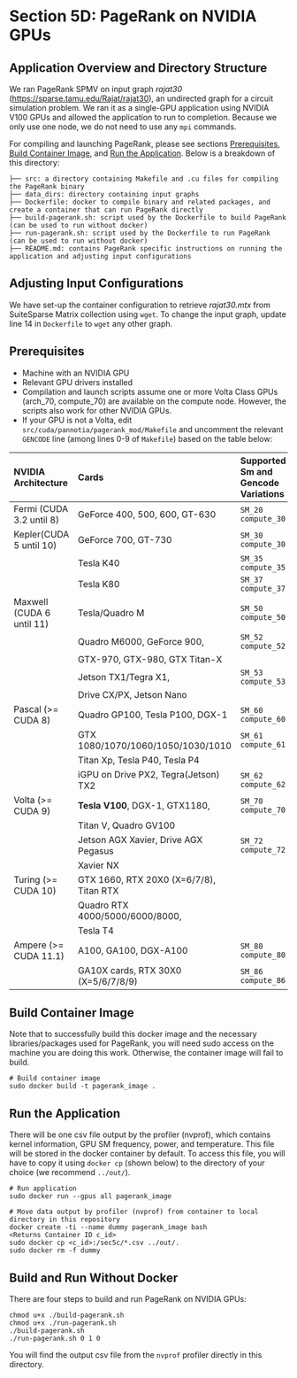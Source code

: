 # Section 5D: PageRank on NVIDIA GPUs

## Application Overview and Directory Structure
We ran PageRank SPMV on input graph _rajat30_ (https://sparse.tamu.edu/Rajat/rajat30), an undirected graph for a circuit simulation problem. We ran it as a single-GPU application using NVIDIA V100 GPUs and allowed the application to run to completion. Because we only use one node, we do not need to use any `mpi` commands. 

For compiling and launching PageRank, please see sections [Prerequisites](#prerequisites), [Build Container Image](#build-container-image), and [Run the Application](#run-the-application).
Below is a breakdown of this directory:

```
├── src: a directory containing Makefile and .cu files for compiling the PageRank binary
├── data_dirs: directory containing input graphs
├── Dockerfile: docker to compile binary and related packages, and create a container that can run PageRank directly
├── build-pagerank.sh: script used by the Dockerfile to build PageRank (can be used to run without docker)
├── run-pagerank.sh: script used by the Dockerfile to run PageRank (can be used to run without docker)
├── README.md: contains PageRank specific instructions on running the application and adjusting input configurations
```

## Adjusting Input Configurations
We have set-up the container configuration to retrieve _rajat30.mtx_ from SuiteSparse Matrix collection using `wget`. To change the input graph, update line 14 in `Dockerfile` to `wget` any other graph. 

## Prerequisites
* Machine with an NVIDIA GPU
* Relevant GPU drivers installed
* Compilation and launch scripts assume one or more Volta Class GPUs (arch_70, compute_70) are available on the compute node. However, the scripts also work for other NVIDIA GPUs.
* If your GPU is not a Volta, edit `src/cuda/pannotia/pagerank_mod/Makefile` and uncomment the relevant `GENCODE` line (among lines 0-9 of `Makefile`) based on the table below:


| NVIDIA Architecture        | Cards                                   | Supported Sm and Gencode Variations |
|:---------------------------|:----------------------------------------|:------------------------------------|
| Fermi (CUDA 3.2 until 8)   | GeForce 400, 500, 600, GT-630           | `SM_20` `compute_30`                |
| Kepler(CUDA 5 until 10)    | GeForce 700, GT-730                     | `SM_30` `compute_30`                |
|                            | Tesla K40                               | `SM_35` `compute_35`                |
|                            | Tesla K80                               | `SM_37` `compute_37`                |
| Maxwell (CUDA 6 until 11)  | Tesla/Quadro M                          | `SM_50` `compute_50`                |
|                            | Quadro M6000, GeForce 900,              | `SM_52` `compute_52`                |
|                            | GTX-970, GTX-980, GTX Titan-X           |                                     |
|                            | Jetson TX1/Tegra X1,                    | `SM_53` `compute_53`                |
|                            | Drive CX/PX, Jetson Nano                |                                     |
| Pascal (>= CUDA 8)         | Quadro GP100, Tesla P100, DGX-1         | `SM_60` `compute_60`                |
|                            | GTX 1080/1070/1060/1050/1030/1010       | `SM_61` `compute_61`                |
|                            | Titan Xp, Tesla P40, Tesla P4           |                                     |
|                            | iGPU on Drive PX2, Tegra(Jetson) TX2    | `SM_62` `compute_62`                |
| Volta (>= CUDA 9)          | **Tesla V100**, DGX-1, GTX1180,         | `SM_70` `compute_70`                |
|                            | Titan V, Quadro GV100                   |                                     |
|                            | Jetson AGX Xavier, Drive AGX Pegasus    | `SM_72` `compute_72`                |
|                            | Xavier NX                               |                                     |
| Turing (>= CUDA 10)        | GTX 1660, RTX 20X0 (X=6/7/8), Titan RTX|| `SM_75` `compute_75`                |
|                            | Quadro RTX 4000/5000/6000/8000,         |                                     |
|                            | Tesla T4                              |                                     |
| Ampere (>= CUDA 11.1)      | A100, GA100, DGX-A100                 | `SM_80` `compute_80`                |
|                            | GA10X cards, RTX 30X0 (X=5/6/7/8/9)   | `SM_86` `compute_86`                |

## Build Container Image
Note that to successfully build this docker image and the necessary libraries/packages used for PageRank, you will
need sudo access on the machine you are doing this work. Otherwise, the container image will fail to build.
```
# Build container image
sudo docker build -t pagerank_image .
```

## Run the Application
There will be one csv file output by the profiler (nvprof), which contains kernel information, GPU SM frequency, power, and temperature. This file will be stored in the docker container by default. To access this file, you will have to copy it using `docker cp` (shown below) to the directory of your choice (we recommend `../out/`).

```
# Run application
sudo docker run --gpus all pagerank_image

# Move data output by profiler (nvprof) from container to local directory in this repository
docker create -ti --name dummy pagerank_image bash
<Returns Container ID c_id>
sudo docker cp <c_id>:/sec5c/*.csv ../out/.
sudo docker rm -f dummy
```

## Build and Run Without Docker
There are four steps to build and run PageRank on NVIDIA GPUs:
```
chmod u+x ./build-pagerank.sh
chmod u+x ./run-pagerank.sh
./build-pagerank.sh
./run-pagerank.sh 0 1 0
```

You will find the output csv file from the `nvprof` profiler directly in this directory. 

